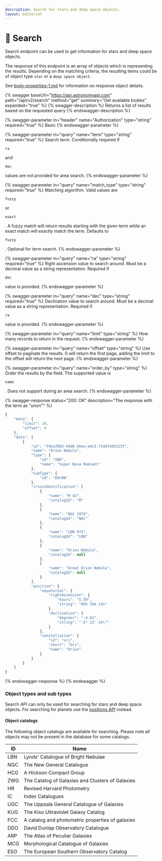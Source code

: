 ```yaml
---
description: Search for stars and deep space objects.
layout: editorial
---
```


# 🔎 Search

Search endpoint can be used to get information for stars and deep space objects.

The response of this endpoint is an array of objects which is representing the results. Depending on the matching criteria, the resulting items could be of object type `star` or a `deep space object`.

See [body-properties-1.md](../requests-and-response/body-properties-1.md "mention") for information on response object details.

{% swagger baseUrl="https://api.astronomyapi.com" path="/api/v2/search" method="get" summary="Get available bodies" expanded="true" %}
{% swagger-description %}
Returns a list of results based on the requested query
{% endswagger-description %}

{% swagger-parameter in="header" name="Authorization" type="string" required="true" %}
Basic <hash>
{% endswagger-parameter %}

{% swagger-parameter in="query" name="term" type="string" required="true" %}
Search term. Conditionally required if 

`ra`

 and 

`dec`

 values are not provided for area search.
{% endswagger-parameter %}

{% swagger-parameter in="query" name="match_type" type="string" required="true" %}
Matching algorithm. Valid values are 

`fuzzy`

 or 

`exact`

. A fuzzy match will return results starting with the given term while an exact match will exactly match the term. Defaults to 

`fuzzy`

. Optional for term search.
{% endswagger-parameter %}

{% swagger-parameter in="query" name="ra" type="string" required="true" %}
Right ascension value to search around. Must be a decimal value as a string representation. Required if 

`dec`

 value is provided.
{% endswagger-parameter %}

{% swagger-parameter in="query" name="dec" type="string" required="true" %}
Declination value to search around. Must be a decimal value as a string representation. Required if 

`ra`

 value is provided.
{% endswagger-parameter %}

{% swagger-parameter in="query" name="limit" type="string" %}
How many records to return in the request.
{% endswagger-parameter %}

{% swagger-parameter in="query" name="offset" type="string" %}
Use offset to paginate the results. 0 will return the first page, adding the limit to the offset will return the next page.
{% endswagger-parameter %}

{% swagger-parameter in="query" name="order_by" type="string" %}
Order the results by the field. The supported value is 

`name`

. Does not support during an area search.
{% endswagger-parameter %}

{% swagger-response status="200: OK" description="The response with the term as "orion"" %}
```javascript
{
    "meta": {
        "limit": 10,
        "offset": 0
    },
    "data": [
        {
            "id": "f9ea7803-44d6-56ea-a4c5-714d74d31237",
            "name": "Orion Nebula",
            "type": {
                "id": "SNR",
                "name": "Super Nova Remnant"
            },
            "subType": {
                "id": "EN+RN"
            },
            "crossIdentification": [
                {
                    "name": "M 42",
                    "catalogId": "M"
                },
                {
                    "name": "NGC 1976",
                    "catalogId": "NGC"
                },
                {
                    "name": "LBN 974",
                    "catalogId": "LBN"
                },
                {
                    "name": "Orion Nebula",
                    "catalogId": null
                },
                {
                    "name": "Great Orion Nebula",
                    "catalogId": null
                }
            ],
            "position": {
                "equatorial": {
                    "rightAscension": {
                        "hours": "5.59",
                        "string": "05h 35m 24s"
                    },
                    "declination": {
                        "degrees": "-4.61",
                        "string": "-5° 23' 24\""
                    }
                },
                "constellation": {
                    "id": "ori",
                    "short": "Ori",
                    "name": "Orion"
                }
            }
        }
    ]
}
```
{% endswagger-response %}
{% endswagger %}

### Object types and sub types

Search API can only be used for searching for stars and deep space objects. For searching for planets use the [positions API](bodies.md) instead.

#### Object catalogs

The following object catalogs are available for searching. Please note all objects may not be present in the database for some catalogs.

| ID  | Name                                             |
|-----|--------------------------------------------------|
| LBN | Lynds' Catalogue of Bright Nebulae               |
| NGC | The New General Catalogue                        |
| HCG | A Hickson Compact Group                          |
| ZWG | The Catalog of Galaxies and Clusters of Galaxies |
| HR  | Revised Harvard Photometry                       |
| IC  | Index Catalogues                                 |
| UGC | The Uppsala General Catalogue of Galaxies        |
| KUG | The Kiso Ultraviolet Galaxy Catalog              |
| FCC | A catalog and photometric properties of galaxies |
| DDO | David Dunlap Observatory Catalogue               |
| ARP | The Atlas of Peculiar Galaxies                   |
| MCG | Morphological Catalogue of Galaxies              |
| ESO | The European Southern Observatory Catalog        |
